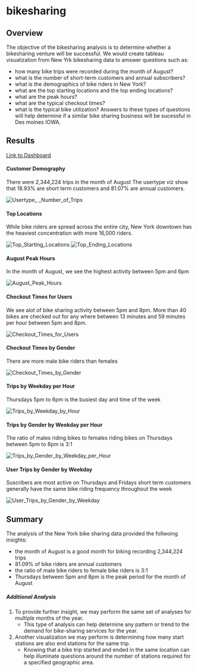 # bikesharing
## Overview
The objective of the bikesharing analysis is to determine whether a bikesharing venture will be successful. We would create tableau visualization from  New Yrk bikesharing data to amswer questions such as:
- how many bike trips were recorded during the month of August?
- what is the number of short-term customers and annual subscribers?
- what is the demographics of bike riders in New York?
- what are the top starting locations and the top ending locations?
- what are the peak hours?
- what are the typical checkout times?
- what is the typical bike utilization?
Answers to these types of questions will help determine if a similar bike sharing business will be sucessful in Des moines IOWA.

## Results

[Link to Dashboard](https://public.tableau.com/views/D2_BikeSharing/NYCCitibike?:language=en-US&publish=yes&:display_count=n&:origin=viz_share_link "link to dashboard")

#### Customer Demography
There were 2,344,224 trips in the month of August 
The usertype viz show that 18.93% are short term customers and 81.07% are annual customers. 

![Usertype_ _Number_of_Trips](https://user-images.githubusercontent.com/67847583/127079447-7383df12-de66-415e-b2e8-9c2dc0179c5d.png)

#### Top Locations
While bike riders are spread across the entire city, New York downtown has the heaviest concentration with more 16,000 riders.

![Top_Starting_Locations](https://user-images.githubusercontent.com/67847583/127079521-7ed244fe-c9b8-4aad-a812-b31117ed1728.png)
![Top_Ending_Locations](https://user-images.githubusercontent.com/67847583/127079533-f793e728-d2aa-4a8c-8bed-33465f5b2262.png)


#### August Peak Hours
In the month of August, we see the highest activity between 5pm and 6pm

![August_Peak_Hours](https://user-images.githubusercontent.com/67847583/127079901-f9b09c3d-41e4-49be-8189-dec288f9027b.png)

#### Checkout Times for Users
We see alot of bike sharing activity between 5pm and 8pm. More than 40 bikes are checked out for any where between 13 minutes and 59 minutes per hour between 5pm and 8pm.

![Checkout_Times_for_Users](https://user-images.githubusercontent.com/67847583/127081465-379aac5c-18f0-42ae-a92e-601729c6bb31.png)

#### Checkout Times by Gender
There are more male bike riders than females

![Checkout_Times_by_Gender](https://user-images.githubusercontent.com/67847583/127081546-90828861-053c-47f2-b6c3-8f254d94348c.png)


#### Trips by Weekday per Hour
Thursdays 5pm to 6pm is the busiest day and time of the week

![Trips_by_Weekday_by_Hour](https://user-images.githubusercontent.com/67847583/127082058-39d2fb3b-82ae-4cd7-98e3-ed82e7cb0ef0.png)

#### Trips by Gender by Weekday per Hour
The ratio of males riding bikes to females riding bikes on Thursdays between 5pm to 8pm is 3:1

![Trips_by_Gender_by_Weekday_per_Hour](https://user-images.githubusercontent.com/67847583/127082250-6604089b-5cb6-4042-b3d6-c3ba28b948c2.png)

#### User Trips by Gender by Weekday
Suscribers are most active on Thursdays and Fridays
short term customers generally have the same bike riding frequency throughout the week

![User_Trips_by_Gender_by_Weekday](https://user-images.githubusercontent.com/67847583/127082658-f46671b0-f265-4f5a-b2f1-8d97528964d9.png)


## Summary
The analysis of the New York bike sharing data provided the follwoing insights:
- the month of August is a good month for biking recording 2,344,224 trips
- 81.09% of bike riders are annual customers
- the ratio of male bike riders to female bike riders is 3:1
- Thursdays between 5pm and 8pm is the peak period for the month of August

##### Additional Analysis
1. To provide further insight, we may perform the same set of analyses for multiple months of the year.
    - This type of analysis can help determine any pattern or trend to the demand for bike-sharing services for the year.
2. Another visualization we may perform is determining how many start stations are also end stations for the same trip.
   - Knowing that a bike trip started and ended in the same location can help illuminate questions around the number of stations required for a specified geographic area.
